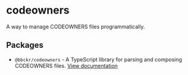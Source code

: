 # codeowners

A way to manage CODEOWNERS files programmatically.

## Packages

- `@bbckr/codeowners` - A TypeScript library for parsing and composing CODEOWNERS files. [View documentation](./packages/codeowners/README.md)
